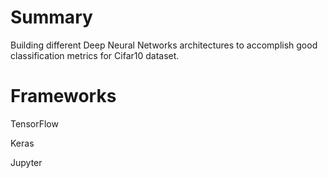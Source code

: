 # Summary

Building different Deep Neural Networks architectures to accomplish good classification metrics for Cifar10 dataset.

# Frameworks

TensorFlow

Keras

Jupyter
